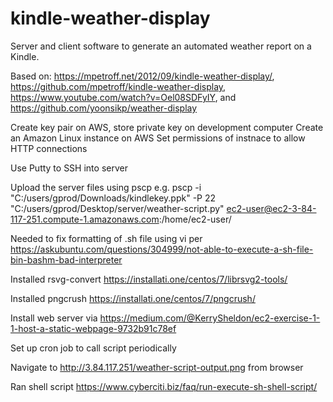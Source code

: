 # kindle-weather-display
Server and client software to generate an automated weather report on a Kindle.

Based on: https://mpetroff.net/2012/09/kindle-weather-display/, https://github.com/mpetroff/kindle-weather-display, https://www.youtube.com/watch?v=Oel08SDFyIY, and  https://github.com/yoonsikp/weather-display

Create key pair on AWS, store private key on development computer
Create an Amazon Linux instance on AWS
Set permissions of instnace to allow HTTP connections

Use Putty to SSH into server

Upload the server files using pscp e.g. pscp -i "C:/users/gprod/Downloads/kindlekey.ppk" -P 22 "C:/users/gprod/Desktop/server/weather-script.py" ec2-user@ec2-3-84-117-251.compute-1.amazonaws.com:/home/ec2-user/

Needed to fix formatting of .sh file using vi per https://askubuntu.com/questions/304999/not-able-to-execute-a-sh-file-bin-bashm-bad-interpreter

Installed rsvg-convert https://installati.one/centos/7/librsvg2-tools/

Installed pngcrush https://installati.one/centos/7/pngcrush/

Install web server via https://medium.com/@KerrySheldon/ec2-exercise-1-1-host-a-static-webpage-9732b91c78ef

Set up cron job to call script periodically

Navigate to http://3.84.117.251/weather-script-output.png from browser

Ran shell script https://www.cyberciti.biz/faq/run-execute-sh-shell-script/
